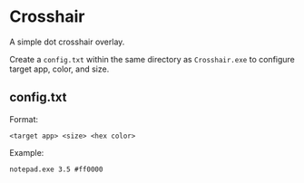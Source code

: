 # Crosshair

A simple dot crosshair overlay.

Create a `config.txt` within the same directory as `Crosshair.exe` to configure target app, color, and size.

## config.txt

Format:

```
<target app> <size> <hex color>
```

Example:

```
notepad.exe 3.5 #ff0000
```
